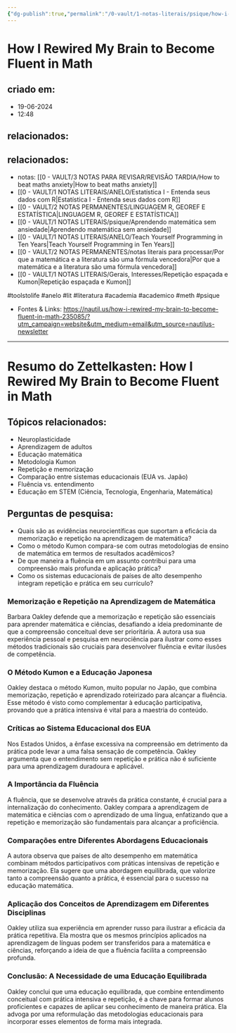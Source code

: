 ```yaml
---
{"dg-publish":true,"permalink":"/0-vault/1-notas-literais/psique/how-i-rewired-my-brain-to-become-fluent-in-math/","tags":["toolstolife","anelo","lit","literatura","academia","academico","meth","psique"],"dgHomeLink":true,"dgShowLocalGraph":true,"dgShowFileTree":true,"dgEnableSearch":true,"noteIcon":""}
---
```


# How I Rewired My Brain to Become Fluent in Math

## criado em: 
- 19-06-2024
- 12:48
## relacionados:
## relacionados:
- notas: [[0 - VAULT/3 NOTAS PARA REVISAR/REVISÃO TARDIA/How to beat maths anxiety\|How to beat maths anxiety]]
- [[0 - VAULT/1 NOTAS LITERAIS/ANELO/Estatística I - Entenda seus dados com R\|Estatística I - Entenda seus dados com R]]
- [[0 - VAULT/2 NOTAS PERMANENTES/LINGUAGEM R, GEOREF E ESTATÍSTICA\|LINGUAGEM R, GEOREF E ESTATÍSTICA]]
-  [[0 - VAULT/1 NOTAS LITERAIS/psique/Aprendendo matemática sem ansiedade\|Aprendendo matemática sem ansiedade]]
- [[0 - VAULT/1 NOTAS LITERAIS/ANELO/Teach Yourself Programming in Ten Years\|Teach Yourself Programming in Ten Years]]
- [[0 - VAULT/2 NOTAS PERMANENTES/notas literais para processar/Por que a matemática e a literatura são uma fórmula vencedora\|Por que a matemática e a literatura são uma fórmula vencedora]]
- [[0 - VAULT/1 NOTAS LITERAIS/Gerais, Interesses/Repetição espaçada e Kumon\|Repetição espaçada e Kumon]]

 #toolstolife #anelo #lit #literatura #academia #academico #meth #psique 
- Fontes & Links: https://nautil.us/how-i-rewired-my-brain-to-become-fluent-in-math-235085/?utm_campaign=website&utm_medium=email&utm_source=nautilus-newsletter
---
# Resumo do Zettelkasten: How I Rewired My Brain to Become Fluent in Math

## Tópicos relacionados:
- Neuroplasticidade
- Aprendizagem de adultos
- Educação matemática
- Metodologia Kumon
- Repetição e memorização
- Comparação entre sistemas educacionais (EUA vs. Japão)
- Fluência vs. entendimento
- Educação em STEM (Ciência, Tecnologia, Engenharia, Matemática)

## Perguntas de pesquisa:
- Quais são as evidências neurocientíficas que suportam a eficácia da memorização e repetição na aprendizagem de matemática?
- Como o método Kumon compara-se com outras metodologias de ensino de matemática em termos de resultados acadêmicos?
- De que maneira a fluência em um assunto contribui para uma compreensão mais profunda e aplicação prática?
- Como os sistemas educacionais de países de alto desempenho integram repetição e prática em seu currículo?

### Memorização e Repetição na Aprendizagem de Matemática
Barbara Oakley defende que a memorização e repetição são essenciais para aprender matemática e ciências, desafiando a ideia predominante de que a compreensão conceitual deve ser prioritária. A autora usa sua experiência pessoal e pesquisa em neurociência para ilustrar como esses métodos tradicionais são cruciais para desenvolver fluência e evitar ilusões de competência.

### O Método Kumon e a Educação Japonesa
Oakley destaca o método Kumon, muito popular no Japão, que combina memorização, repetição e aprendizado roteirizado para alcançar a fluência. Esse método é visto como complementar à educação participativa, provando que a prática intensiva é vital para a maestria do conteúdo.

### Críticas ao Sistema Educacional dos EUA
Nos Estados Unidos, a ênfase excessiva na compreensão em detrimento da prática pode levar a uma falsa sensação de competência. Oakley argumenta que o entendimento sem repetição e prática não é suficiente para uma aprendizagem duradoura e aplicável.

### A Importância da Fluência
A fluência, que se desenvolve através da prática constante, é crucial para a internalização do conhecimento. Oakley compara a aprendizagem de matemática e ciências com o aprendizado de uma língua, enfatizando que a repetição e memorização são fundamentais para alcançar a proficiência.

### Comparações entre Diferentes Abordagens Educacionais
A autora observa que países de alto desempenho em matemática combinam métodos participativos com práticas intensivas de repetição e memorização. Ela sugere que uma abordagem equilibrada, que valorize tanto a compreensão quanto a prática, é essencial para o sucesso na educação matemática.

### Aplicação dos Conceitos de Aprendizagem em Diferentes Disciplinas
Oakley utiliza sua experiência em aprender russo para ilustrar a eficácia da prática repetitiva. Ela mostra que os mesmos princípios aplicados na aprendizagem de línguas podem ser transferidos para a matemática e ciências, reforçando a ideia de que a fluência facilita a compreensão profunda.

### Conclusão: A Necessidade de uma Educação Equilibrada
Oakley conclui que uma educação equilibrada, que combine entendimento conceitual com prática intensiva e repetição, é a chave para formar alunos proficientes e capazes de aplicar seu conhecimento de maneira prática. Ela advoga por uma reformulação das metodologias educacionais para incorporar esses elementos de forma mais integrada.
